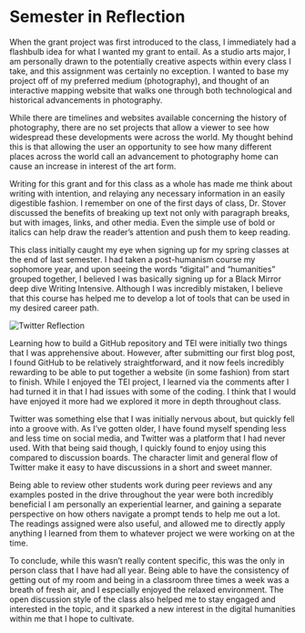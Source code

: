 # Semester in Reflection 

When the grant project was first introduced to the class, I immediately had a flashbulb idea for what I wanted my grant to entail. As a studio arts major, I am personally drawn to the potentially creative aspects within every class I take, and this assignment was certainly no exception. I wanted to base my project off of my preferred medium (photography), and thought of an interactive mapping website that walks one through both technological and historical advancements in photography.

While there are timelines and websites available concerning the history of photography, there are no set projects that allow a viewer to see how widespread these developments were across the world. My thought behind this is that allowing the user an opportunity to see how many different places across the world call an advancement to photography home can cause an increase in interest of the art form.

Writing for this grant and for this class as a whole has made me think about writing with intention, and relaying any necessary information in an easily digestible fashion. I remember on one of the first days of class, Dr. Stover discussed the benefits of breaking up text not only with  paragraph breaks, but with images, links, and other media. Even the simple use of bold or italics can help draw the reader’s attention and push them to keep reading. 

This class initially caught my eye when signing up for my spring classes at the end of last semester. I had taken a post-humanism course my sophomore year, and upon seeing the words “digital” and “humanities” grouped together, I believed I was basically signing up for a Black Mirror deep dive Writing Intensive. Although I was incredibly mistaken, I believe that this course has helped me to develop a lot of tools that can be used in my desired career path. 

![Twitter Reflection](https://francesfischer.github.io/francesfischer/images/Tweet.jpg)

Learning how to build a GitHub repository and TEI were initially two things that I was apprehensive about. However, after submitting our first blog post, I found GitHub to be relatively straightforward, and it now feels incredibly rewarding to be able to put together a website (in some fashion) from start to finish. While I enjoyed the TEI project, I learned via the comments after I had turned it in that I had issues with some of the coding. I think that I would have enjoyed it more had we explored it more in depth throughout class.

Twitter was something else that I was initially nervous about, but quickly fell into a groove with. As I’ve gotten older, I have found myself spending less and less time on social media, and Twitter was a platform that I had never used. With that being said though, I quickly found to enjoy using this compared to discussion boards. The character limit and general flow of Twitter make it easy to have discussions in a short and sweet manner. 

Being able to review other students work during peer reviews and any examples posted in the drive throughout the year were both incredibly beneficial I am personally an experiential learner, and gaining a separate perspective on how others navigate a prompt tends to help me out a lot. The readings assigned were also useful, and allowed me to directly apply anything I learned from them to whatever project we were working on at the time. 

To conclude, while this wasn’t really content specific, this was the only in person class that I have had all year. Being able to have the consistency of getting out of my room and being in a classroom three times a week was a breath of fresh air, and I especially enjoyed the relaxed environment. The open discussion style of the class also helped me to stay engaged and interested in the topic, and it sparked a new interest in the digital humanities within me that I hope to cultivate. 

